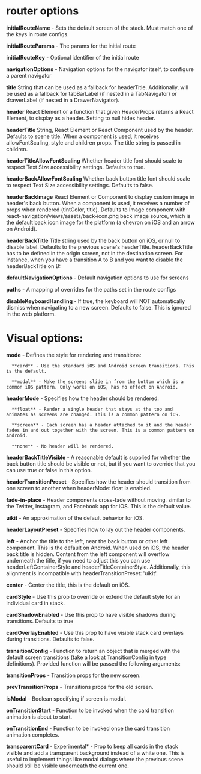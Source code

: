 
# router options



  **initialRouteName**        - Sets the default screen of the stack.
                              Must match one of the keys in route configs.

  **initialRouteParams**      - The params for the initial route


  **initialRouteKey**         - Optional identifier of the initial route


  **navigationOptions**       - Navigation options for the navigator itself,
                               to configure a parent navigator

  **title**                    String that can be used as a fallback for headerTitle. Additionally, will be used as a fallback for tabBarLabel (if nested in a TabNavigator) or drawerLabel (if nested in a DrawerNavigator).


   **header**                  React Element or a function that given HeaderProps returns a React Element, to display as a header. Setting to null hides header.

   **headerTitle**                  String, React Element or React Component used by the header. Defaults to scene title. When a component is used, it receives allowFontScaling, style and children props. The title string is passed in children.

   **headerTitleAllowFontScaling**  Whether header title font should scale to respect Text Size accessibility settings. Defaults to true.

   **headerBackAllowFontScaling**   Whether back button title font should scale to respect Text Size accessibility settings. Defaults to false.

   **headerBackImage**              React Element or Component to display custom image in header's back button. When a component is used, it receives a number of props when rendered (tintColor, title). Defaults to Image component with react-navigation/views/assets/back-icon.png back image source, which is the default back icon image for the platform (a chevron on iOS and an arrow on Android).

   **headerBackTitle**              Title string used by the back button on iOS, or null to disable label. Defaults to the previous scene's headerTitle. headerBackTitle has to be defined in the origin screen, not in the destination screen. For instance, when you have a transition A to B and you want to disable the headerBackTitle on B:


  **defaultNavigationOptions** - Default navigation options to use for screens


  **paths** - A mapping of overrides for the paths set in the route configs


  **disableKeyboardHandling** - If true, the keyboard will NOT automatically dismiss when navigating to a new screen.
                          Defaults to false. This is ignored in the web platform.


# Visual options:

  **mode** - Defines the style for rendering and transitions:

      **card** - Use the standard iOS and Android screen transitions. This is the default.

      **modal** - Make the screens slide in from the bottom which is a common iOS pattern. Only works on iOS, has no effect on Android.

  **headerMode** - Specifies how the header should be rendered:

      **float** - Render a single header that stays at the top and animates as screens are changed. This is a common pattern on iOS.

      **screen** - Each screen has a header attached to it and the header fades in and out together with the screen. This is a common pattern on Android.

      **none** - No header will be rendered.

  **headerBackTitleVisible** - A reasonable default is supplied for whether the back button title should be visible or not, but if you want to override that you can use true or false in this option.

  **headerTransitionPreset** - Specifies how the header should transition from one screen to another when headerMode: float is enabled.

  **fade-in-place** - Header components cross-fade without moving, similar to the Twitter, Instagram, and Facebook app for iOS. This is the default value.

  **uikit** - An approximation of the default behavior for iOS.

  **headerLayoutPreset** - Specifies how to lay out the header components.

  **left** - Anchor the title to the left, near the back button or other left component. This is the default on Android. When used on iOS, the header back title is hidden. Content from the left component will overflow underneath the title, if you need to adjust this you can use headerLeftContainerStyle and headerTitleContainerStyle. Additionally, this alignment is incompatible with headerTransitionPreset: 'uikit'.

  **center** - Center the title, this is the default on iOS.

  **cardStyle** - Use this prop to override or extend the default style for an individual card in stack.

  **cardShadowEnabled** - Use this prop to have visible shadows during transitions. Defaults to true

  **cardOverlayEnabled** - Use this prop to have visible stack card overlays during transitions. Defaults to false.

  **transitionConfig** - Function to return an object that is merged with the default screen transitions (take a look at TransitionConfig in type definitions). Provided function will be passed the following arguments:

  **transitionProps** - Transition props for the new screen.

  **prevTransitionProps** - Transitions props for the old screen.

  **isModal** - Boolean specifying if screen is modal.

  **onTransitionStart** - Function to be invoked when the card transition animation is about to start.

  **onTransitionEnd** - Function to be invoked once the card transition animation completes.

  **transparentCard** - Experimental* - Prop to keep all cards in the stack visible and add a transparent background instead of a white one. This is useful to implement things like modal dialogs where the previous scene should still be visible underneath the current one.
